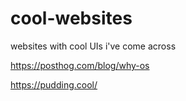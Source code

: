 # cool-websites
websites with cool UIs i've come across

https://posthog.com/blog/why-os

https://pudding.cool/
